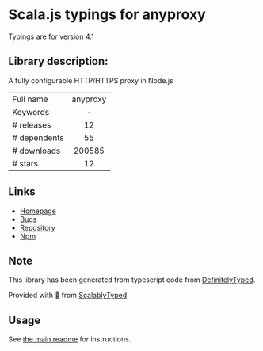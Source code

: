 
# Scala.js typings for anyproxy

Typings are for version 4.1

## Library description:
A fully configurable HTTP/HTTPS proxy in Node.js

|                    |                 |
| ------------------ | :-------------: |
| Full name          | anyproxy |
| Keywords           | - |
| # releases         | 12 |
| # dependents       | 55 |
| # downloads        | 200585 |
| # stars            | 12 |

## Links
- [Homepage](https://github.com/alibaba/anyproxy#readme)
- [Bugs](https://github.com/alibaba/anyproxy/issues)
- [Repository](https://github.com/alibaba/anyproxy)
- [Npm](https://www.npmjs.com/package/anyproxy)
    


## Note
This library has been generated from typescript code from [DefinitelyTyped](https://definitelytyped.org).

Provided with :purple_heart: from [ScalablyTyped](https://github.com/oyvindberg/ScalablyTyped)

## Usage
See [the main readme](../../readme.md) for instructions.



